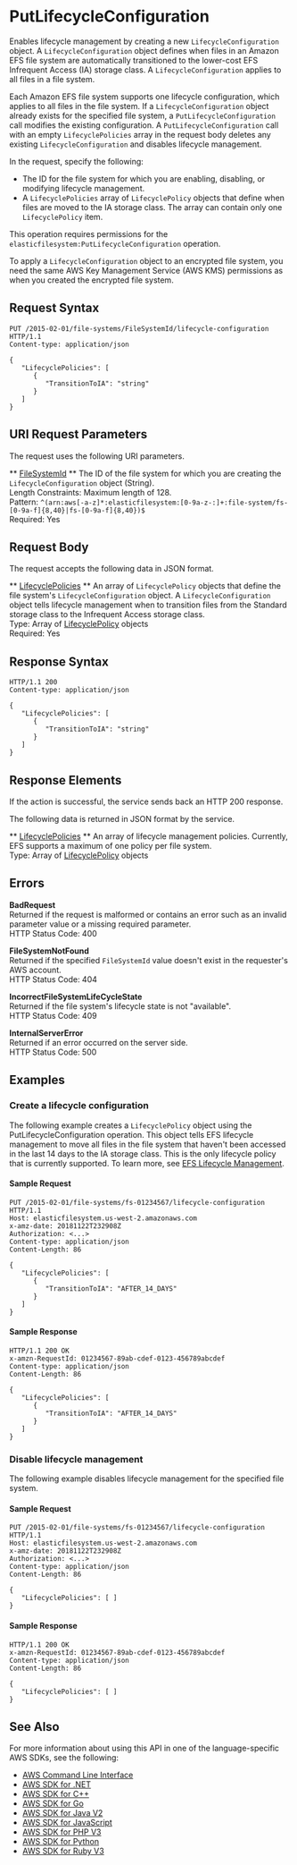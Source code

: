 # PutLifecycleConfiguration<a name="API_PutLifecycleConfiguration"></a>

Enables lifecycle management by creating a new `LifecycleConfiguration` object\. A `LifecycleConfiguration` object defines when files in an Amazon EFS file system are automatically transitioned to the lower\-cost EFS Infrequent Access \(IA\) storage class\. A `LifecycleConfiguration` applies to all files in a file system\.

Each Amazon EFS file system supports one lifecycle configuration, which applies to all files in the file system\. If a `LifecycleConfiguration` object already exists for the specified file system, a `PutLifecycleConfiguration` call modifies the existing configuration\. A `PutLifecycleConfiguration` call with an empty `LifecyclePolicies` array in the request body deletes any existing `LifecycleConfiguration` and disables lifecycle management\.

In the request, specify the following: 
+ The ID for the file system for which you are enabling, disabling, or modifying lifecycle management\.
+ A `LifecyclePolicies` array of `LifecyclePolicy` objects that define when files are moved to the IA storage class\. The array can contain only one `LifecyclePolicy` item\.

This operation requires permissions for the `elasticfilesystem:PutLifecycleConfiguration` operation\.

To apply a `LifecycleConfiguration` object to an encrypted file system, you need the same AWS Key Management Service \(AWS KMS\) permissions as when you created the encrypted file system\. 

## Request Syntax<a name="API_PutLifecycleConfiguration_RequestSyntax"></a>

```
PUT /2015-02-01/file-systems/FileSystemId/lifecycle-configuration HTTP/1.1
Content-type: application/json

{
   "LifecyclePolicies": [ 
      { 
         "TransitionToIA": "string"
      }
   ]
}
```

## URI Request Parameters<a name="API_PutLifecycleConfiguration_RequestParameters"></a>

The request uses the following URI parameters\.

 ** [FileSystemId](#API_PutLifecycleConfiguration_RequestSyntax) **   <a name="efs-PutLifecycleConfiguration-request-FileSystemId"></a>
The ID of the file system for which you are creating the `LifecycleConfiguration` object \(String\)\.  
Length Constraints: Maximum length of 128\.  
Pattern: `^(arn:aws[-a-z]*:elasticfilesystem:[0-9a-z-:]+:file-system/fs-[0-9a-f]{8,40}|fs-[0-9a-f]{8,40})$`   
Required: Yes

## Request Body<a name="API_PutLifecycleConfiguration_RequestBody"></a>

The request accepts the following data in JSON format\.

 ** [LifecyclePolicies](#API_PutLifecycleConfiguration_RequestSyntax) **   <a name="efs-PutLifecycleConfiguration-request-LifecyclePolicies"></a>
An array of `LifecyclePolicy` objects that define the file system's `LifecycleConfiguration` object\. A `LifecycleConfiguration` object tells lifecycle management when to transition files from the Standard storage class to the Infrequent Access storage class\.  
Type: Array of [LifecyclePolicy](API_LifecyclePolicy.md) objects  
Required: Yes

## Response Syntax<a name="API_PutLifecycleConfiguration_ResponseSyntax"></a>

```
HTTP/1.1 200
Content-type: application/json

{
   "LifecyclePolicies": [ 
      { 
         "TransitionToIA": "string"
      }
   ]
}
```

## Response Elements<a name="API_PutLifecycleConfiguration_ResponseElements"></a>

If the action is successful, the service sends back an HTTP 200 response\.

The following data is returned in JSON format by the service\.

 ** [LifecyclePolicies](#API_PutLifecycleConfiguration_ResponseSyntax) **   <a name="efs-PutLifecycleConfiguration-response-LifecyclePolicies"></a>
An array of lifecycle management policies\. Currently, EFS supports a maximum of one policy per file system\.  
Type: Array of [LifecyclePolicy](API_LifecyclePolicy.md) objects

## Errors<a name="API_PutLifecycleConfiguration_Errors"></a>

 **BadRequest**   
Returned if the request is malformed or contains an error such as an invalid parameter value or a missing required parameter\.  
HTTP Status Code: 400

 **FileSystemNotFound**   
Returned if the specified `FileSystemId` value doesn't exist in the requester's AWS account\.  
HTTP Status Code: 404

 **IncorrectFileSystemLifeCycleState**   
Returned if the file system's lifecycle state is not "available"\.  
HTTP Status Code: 409

 **InternalServerError**   
Returned if an error occurred on the server side\.  
HTTP Status Code: 500

## Examples<a name="API_PutLifecycleConfiguration_Examples"></a>

### Create a lifecycle configuration<a name="API_PutLifecycleConfiguration_Example_1"></a>

The following example creates a `LifecyclePolicy` object using the PutLifecycleConfiguration operation\. This object tells EFS lifecycle management to move all files in the file system that haven't been accessed in the last 14 days to the IA storage class\. This is the only lifecycle policy that is currently supported\. To learn more, see [EFS Lifecycle Management](https://docs.aws.amazon.com/efs/latest/ug/lifecycle-management-efs.html)\.

#### Sample Request<a name="API_PutLifecycleConfiguration_Example_1_Request"></a>

```
PUT /2015-02-01/file-systems/fs-01234567/lifecycle-configuration HTTP/1.1
Host: elasticfilesystem.us-west-2.amazonaws.com
x-amz-date: 20181122T232908Z
Authorization: <...>
Content-type: application/json
Content-Length: 86

{
   "LifecyclePolicies": [
      {
         "TransitionToIA": "AFTER_14_DAYS"
      }
   ]
}
```

#### Sample Response<a name="API_PutLifecycleConfiguration_Example_1_Response"></a>

```
HTTP/1.1 200 OK
x-amzn-RequestId: 01234567-89ab-cdef-0123-456789abcdef
Content-type: application/json
Content-Length: 86

{
   "LifecyclePolicies": [
      {
         "TransitionToIA": "AFTER_14_DAYS"
      }
   ]
}
```

### Disable lifecycle management<a name="API_PutLifecycleConfiguration_Example_2"></a>

The following example disables lifecycle management for the specified file system\.

#### Sample Request<a name="API_PutLifecycleConfiguration_Example_2_Request"></a>

```
PUT /2015-02-01/file-systems/fs-01234567/lifecycle-configuration HTTP/1.1
Host: elasticfilesystem.us-west-2.amazonaws.com
x-amz-date: 20181122T232908Z
Authorization: <...>
Content-type: application/json
Content-Length: 86

{
   "LifecyclePolicies": [ ]
}
```

#### Sample Response<a name="API_PutLifecycleConfiguration_Example_2_Response"></a>

```
HTTP/1.1 200 OK
x-amzn-RequestId: 01234567-89ab-cdef-0123-456789abcdef
Content-type: application/json
Content-Length: 86

{
   "LifecyclePolicies": [ ]
}
```

## See Also<a name="API_PutLifecycleConfiguration_SeeAlso"></a>

For more information about using this API in one of the language\-specific AWS SDKs, see the following:
+  [AWS Command Line Interface](https://docs.aws.amazon.com/goto/aws-cli/elasticfilesystem-2015-02-01/PutLifecycleConfiguration) 
+  [AWS SDK for \.NET](https://docs.aws.amazon.com/goto/DotNetSDKV3/elasticfilesystem-2015-02-01/PutLifecycleConfiguration) 
+  [AWS SDK for C\+\+](https://docs.aws.amazon.com/goto/SdkForCpp/elasticfilesystem-2015-02-01/PutLifecycleConfiguration) 
+  [AWS SDK for Go](https://docs.aws.amazon.com/goto/SdkForGoV1/elasticfilesystem-2015-02-01/PutLifecycleConfiguration) 
+  [AWS SDK for Java V2](https://docs.aws.amazon.com/goto/SdkForJavaV2/elasticfilesystem-2015-02-01/PutLifecycleConfiguration) 
+  [AWS SDK for JavaScript](https://docs.aws.amazon.com/goto/AWSJavaScriptSDK/elasticfilesystem-2015-02-01/PutLifecycleConfiguration) 
+  [AWS SDK for PHP V3](https://docs.aws.amazon.com/goto/SdkForPHPV3/elasticfilesystem-2015-02-01/PutLifecycleConfiguration) 
+  [AWS SDK for Python](https://docs.aws.amazon.com/goto/boto3/elasticfilesystem-2015-02-01/PutLifecycleConfiguration) 
+  [AWS SDK for Ruby V3](https://docs.aws.amazon.com/goto/SdkForRubyV3/elasticfilesystem-2015-02-01/PutLifecycleConfiguration) 